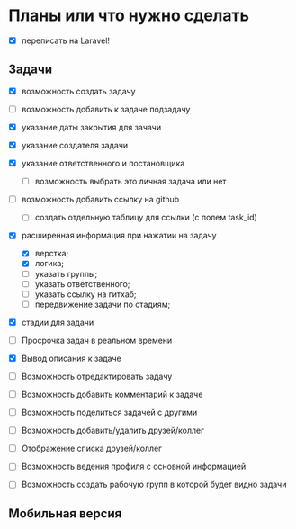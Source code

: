 
# Планы или что нужно сделать

- [x] переписать на Laravel!

## Задачи
- [x] возможность создать задачу
- [ ] возможность добавить к задаче подзадачу
- [x]  указание даты закрытия для зачачи
- [x]  указание создателя задачи
- [x]  указание ответственного и постановщика
    - [ ]  возможность выбрать это личная задача или нет
- [ ]  возможность добавить ссылку на github
    - [ ]  создать отдельную таблицу для ссылки (с полем task_id)
- [x]  расширенная информация при нажатии на задачу
    - [x] верстка;
    - [x] логика;
    - [ ] указать группы;
    - [ ] указать ответственного;
    - [ ] указать ссылку на гитхаб;
    - [ ] передвижение задачи по стадиям;
- [x]  стадии для задачи
- [ ]  Просрочка задач в реальном времени
- [x]  Вывод описания к задаче
- [ ]  Возможность отредактировать задачу
- [ ]  Возможность добавить комментарий к задаче


- [ ]  Возможность поделиться задачей с другими

- [ ]  Возможность добавить/удалить друзей/коллег
- [ ]  Отображение списка друзей/коллег
- [ ]  Возможность ведения профиля с основной информацией

- [ ]  Возможность создать рабочую групп в которой будет видно задачи

## Мобильная версия